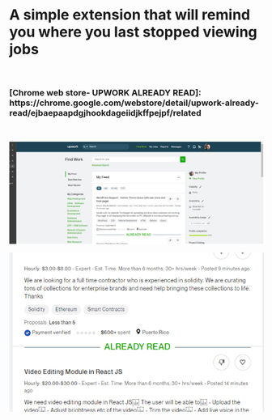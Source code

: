 <h1>A simple extension that will remind you where you last stopped viewing jobs </h1><br>
<h3>
[Chrome web store- UPWORK ALREADY READ]: https://chrome.google.com/webstore/detail/upwork-already-read/ejbaepaapdgjhookdageiidjkffpejpf/related

</h3><br>


<p align="center">

![](3.png)

![](1.png) 



</p>
